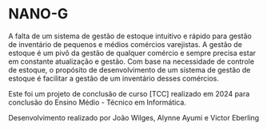 # NANO-G

A falta de um sistema de gestão de estoque intuitivo e rápido para gestão de inventário de pequenos e médios comércios varejistas. A gestão de estoque é um pivô da gestão de qualquer comércio e sempre precisa estar em constante atualização e gestão. Com base na necessidade de controle de estoque, o propósito de desenvolvimento de um sistema de gestão de estoque é facilitar a gestão de um inventário desses comércios.

Este foi um projeto de conclusão de curso [TCC] realizado em 2024 para conclusão do Ensino Médio - Técnico em Informática.

Desenvolvimento realizado por João Wilges, Alynne Ayumi e Victor Eberling
